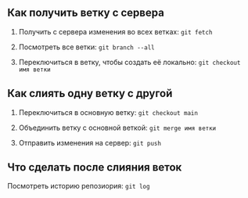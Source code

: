 
## Как получить ветку с сервера

1. Получить с сервера изменения во всех ветках: 
```git fetch```

2. Посмотреть все ветки:
```git branch --all```

3. Переключиться в ветку, чтобы создать её локально:
```git checkout имя ветки```

## Как слиять одну ветку с другой

1. Переключиться в основную ветку:
```git checkout main```

2. Объединить ветку с основной веткой:
```git merge имя ветки```

3. Отправить изменения на сервер:
```git push```

## Что сделать после слияния веток

Посмотреть историю репозиория: 
```git log```
